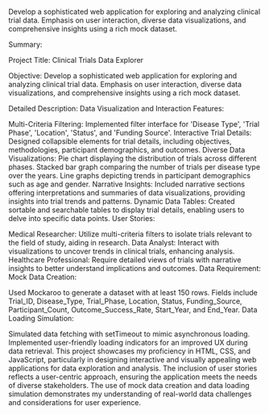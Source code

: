  Develop a sophisticated web application for exploring and analyzing clinical trial data. Emphasis on user interaction, diverse data visualizations, and comprehensive insights using a rich mock dataset.

Summary:

Project Title: Clinical Trials Data Explorer

Objective:
Develop a sophisticated web application for exploring and analyzing clinical trial data. Emphasis on user interaction, diverse data visualizations, and comprehensive insights using a rich mock dataset.

Detailed Description:
Data Visualization and Interaction Features:

Multi-Criteria Filtering: Implemented filter interface for 'Disease Type', 'Trial Phase', 'Location', 'Status', and 'Funding Source'.
Interactive Trial Details: Designed collapsible elements for trial details, including objectives, methodologies, participant demographics, and outcomes.
Diverse Data Visualizations:
Pie chart displaying the distribution of trials across different phases.
Stacked bar graph comparing the number of trials per disease type over the years.
Line graphs depicting trends in participant demographics such as age and gender.
Narrative Insights: Included narrative sections offering interpretations and summaries of data visualizations, providing insights into trial trends and patterns.
Dynamic Data Tables: Created sortable and searchable tables to display trial details, enabling users to delve into specific data points.
User Stories:

Medical Researcher: Utilize multi-criteria filters to isolate trials relevant to the field of study, aiding in research.
Data Analyst: Interact with visualizations to uncover trends in clinical trials, enhancing analysis.
Healthcare Professional: Require detailed views of trials with narrative insights to better understand implications and outcomes.
Data Requirement:
Mock Data Creation:

Used Mockaroo to generate a dataset with at least 150 rows.
Fields include Trial_ID, Disease_Type, Trial_Phase, Location, Status, Funding_Source, Participant_Count, Outcome_Success_Rate, Start_Year, and End_Year.
Data Loading Simulation:

Simulated data fetching with setTimeout to mimic asynchronous loading.
Implemented user-friendly loading indicators for an improved UX during data retrieval.
This project showcases my proficiency in HTML, CSS, and JavaScript, particularly in designing interactive and visually appealing web applications for data exploration and analysis. The inclusion of user stories reflects a user-centric approach, ensuring the application meets the needs of diverse stakeholders. The use of mock data creation and data loading simulation demonstrates my understanding of real-world data challenges and considerations for user experience.




